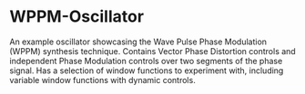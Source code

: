 # WPPM-Oscillator
An example oscillator showcasing the Wave Pulse Phase Modulation (WPPM) synthesis technique. Contains Vector Phase Distortion controls and independent Phase Modulation controls over two segments of the phase signal. Has a selection of window functions to experiment with, including variable window functions with dynamic controls.
